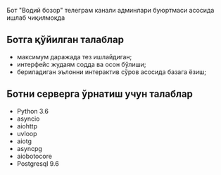 Бот "Водий бозор" телеграм канали админлари буюртмаси асосида ишлаб чиқилмоқда

## Ботга қўйилган талаблар
* максимум даражада тез ишлайдиган;
* интерфейс жудаям содда ва осон бўлиши;
* бериладиган эълонни интерактив сўров асосида базага ёзиш;

## Ботни серверга ўрнатиш учун талаблар
* Python 3.6
* asyncio
* aiohttp
* uvloop
* aiotg
* asyncpg
* aiobotocore
* Postgresql 9.6
